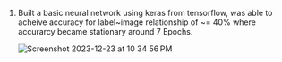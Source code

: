 1. Built a basic neural network using keras from tensorflow, was able to acheive accuracy for label~image relationship of ~= 40% where accurarcy became stationary around 7 Epochs.

   ![Screenshot 2023-12-23 at 10 34 56 PM](https://github.com/ammaarmelethil/AmmaarsFirstDLProjectObjectRecognition/assets/100314064/1f1430c0-f80d-4908-a9d6-1cf7b4a4608e)
